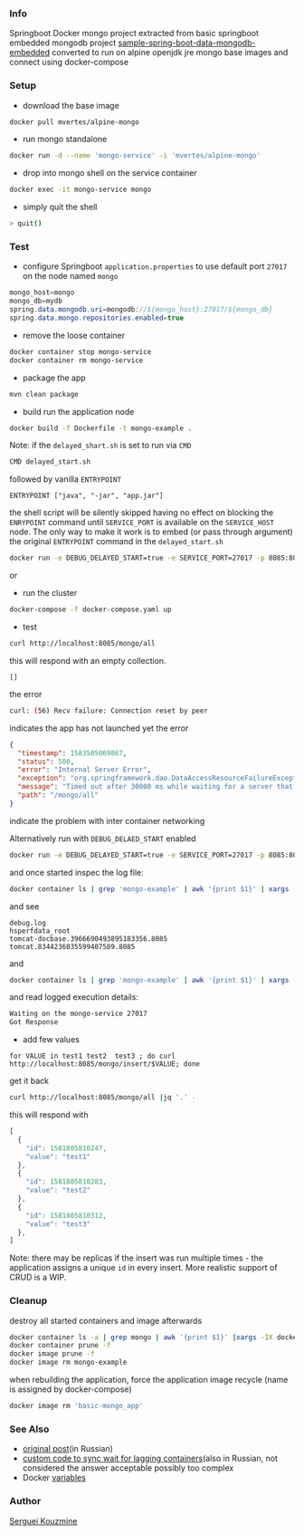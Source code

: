 ### Info

Springboot Docker mongo project extracted from basic springboot embedded mongodb project [sample-spring-boot-data-mongodb-embedded](https://github.com/alexbt/sample-spring-boot-data-mongodb-embedded) converted to run on alpine openjdk jre mongo base images and connect using docker-compose

### Setup

* download the base image
```sh
docker pull mvertes/alpine-mongo
```
* run mongo standalone
```sh
docker run -d --name 'mongo-service' -i 'mvertes/alpine-mongo'
```
* drop into mongo shell on the service container
```sh
docker exec -it mongo-service mongo
```
* simply quit the shell
```sh
> quit()
```
### Test
* configure Springboot `application.properties` to use default port `27017` on the node named `mongo`

```java
mongo_host=mongo
mongo_db=mydb
spring.data.mongodb.uri=mongodb://${mongo_host}:27017/${mongo_db}
spring.data.mongo.repositories.enabled=true
```
* remove the loose container
```sh
docker container stop mongo-service
docker container rm mongo-service
```
* package the app
```sh
mvn clean package
```
* build run the application node
```sh
docker build -f Dockerfile -t mongo-example .
```
Note: if the `delayed_shart.sh` is set to run via `CMD` 
```sh
CMD delayed_start.sh
```
followed by vanilla `ENTRYPOINT`
```
ENTRYPOINT ["java", "-jar", "app.jar"]
```
the shell script will be silently skipped having no effect on blocking the 
`ENRYPOINT` command until `SERVICE_PORT` is available  on the `SERVICE_HOST` node. 
The only way to make it work is to embed (or pass through argument) the original `ENTRYPOINT` command in the `delayed_start.sh`
```sh
docker run -e DEBUG_DELAYED_START=true -e SERVICE_PORT=27017 -p 8085:8085 --link mongo-service -d mongo-example
```
or
* run the cluster
```sh
docker-compose -f docker-compose.yaml up
```
* test
```sh
curl http://localhost:8085/mongo/all
```
this will respond with an empty collection.
```
[]
```
the error
```sh
curl: (56) Recv failure: Connection reset by peer
```
indicates the app has not launched yet
the error
```json
{
  "timestamp": 1583505069867,
  "status": 500,
  "error": "Internal Server Error",
  "exception": "org.springframework.dao.DataAccessResourceFailureException",
  "message": "Timed out after 30000 ms while waiting for a server that matches ReadPreferenceServerSelector{readPreference=primary}. Client view of cluster state is {type=UNKNOWN, servers=[{address=mongo:27017, type=UNKNOWN, state=CONNECTING, exception={com.mongodb.MongoSocketException: mongo}, caused by {java.net.UnknownHostException: mongo}}]; nested exception is com.mongodb.MongoTimeoutException: Timed out after 30000 ms while waiting for a server that matches ReadPreferenceServerSelector{readPreference=primary}. Client view of cluster state is {type=UNKNOWN, servers=[{address=mongo:27017, type=UNKNOWN, state=CONNECTING, exception={com.mongodb.MongoSocketException: mongo}, caused by {java.net.UnknownHostException: mongo}}]",
  "path": "/mongo/all"
}
```
indicate the problem with inter container networking

Alternatively run with `DEBUG_DELAED_START` enabled
```sh
docker run -e DEBUG_DELAYED_START=true -e SERVICE_PORT=27017 -p 8085:8085 --link mongo-service -d mongo-example

```
and once started inspec the log file:
```sh
docker container ls | grep 'mongo-example' | awk '{print $1}' | xargs -IX docker exec X ls /tmp
```
and see
```
debug.log
hsperfdata_root
tomcat-docbase.3966690493895183356.8085
tomcat.8344236035599407589.8085
```
and
```sh
docker container ls | grep 'mongo-example' | awk '{print $1}' | xargs -IX docker exec X cat /tmp/debug.log
```
and read logged execution details:
```sh
Waiting on the mongo-service 27017
Got Response
```

* add few values
```
for VALUE in test1 test2  test3 ; do curl http://localhost:8085/mongo/insert/$VALUE; done
```
get it back
```sh
curl http://localhost:8085/mongo/all |jq '.' -
```
this will respond with
```js
[
  {
    "id": 1581805810247,
    "value": "test1"
  },
  {
    "id": 1581805810283,
    "value": "test2"
  },
  {
    "id": 1581805810312,
    "value": "test3"
  },
]
```
Note:
there may be replicas if the insert was run multiple times -  the application assigns a unique `id` in every insert.
More realistic support of CRUD is a WIP.

### Cleanup

destroy all started containers and image afterwards
```sh
docker container ls -a | grep mongo | awk '{print $1}' |xargs -IX docker container stop X
docker container prune -f
docker image prune -f
docker image rm mongo-example
```
when rebuilding the application, force the application image recycle (name is assigned by docker-compose)
```sh
docker image rm 'basic-mongo_app'
```

### See Also
  * [original post](https://qna.habr.com/q/714443)(in Russian)
  * [custom code to sync wait for lagging containers](https://qna.habr.com/q/726237)(also in Russian, not considered the answer acceptable possibly too complex
  * Docker [variables](https://docs.docker.com/compose/environment-variables/)
### Author
 
[Serguei Kouzmine](kouzmine_serguei@yahoo.com)
